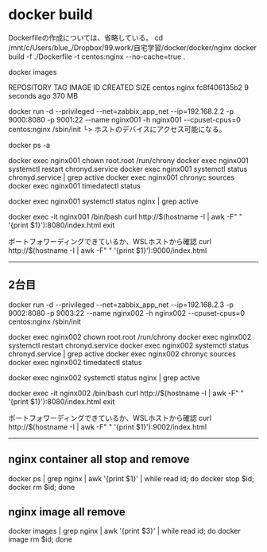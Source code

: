 # docker build

Dockerfileの作成については、省略している。
cd /mnt/c/Users/blue_/Dropbox/99.work/自宅学習/docker/docker/nginx
docker build -f ./Dockerfile -t centos:nginx --no-cache=true .

docker images

REPOSITORY                           TAG                 IMAGE ID            CREATED             SIZE
centos                               nginx               fc8f406135b2        9 seconds ago       370 MB

docker run -d --privileged --net=zabbix_app_net --ip=192.168.2.2 -p 9000:8080 -p 9001:22 --name nginx001 -h nginx001 --cpuset-cpus=0 centos:nginx /sbin/init
                 └> ホストのデバイスにアクセス可能になる。

docker ps -a

docker exec nginx001 chown root.root /run/chrony
docker exec nginx001 systemctl restart chronyd.service
docker exec nginx001 systemctl status chronyd.service | grep active
docker exec nginx001 chronyc sources
docker exec nginx001 timedatectl status

docker exec nginx001 systemctl status nginx | grep active

docker exec -it nginx001 /bin/bash
curl http://$(hostname -I | awk -F" " '{print $1}'):8080/index.html
exit

ポートフォワーディングできているか、WSLホストから確認
curl http://$(hostname -I | awk -F" " '{print $1}'):9000/index.html

---

## 2台目

docker run -d --privileged --net=zabbix_app_net --ip=192.168.2.3 -p 9002:8080 -p 9003:22 --name nginx002 -h nginx002 --cpuset-cpus=0 centos:nginx /sbin/init

docker exec nginx002 chown root.root /run/chrony
docker exec nginx002 systemctl restart chronyd.service
docker exec nginx002 systemctl status chronyd.service | grep active
docker exec nginx002 chronyc sources
docker exec nginx002 timedatectl status

docker exec nginx002 systemctl status nginx | grep active

docker exec -it nginx002 /bin/bash
curl http://$(hostname -I | awk -F" " '{print $1}'):8080/index.html
exit

ポートフォワーディングできているか、WSLホストから確認
curl http://$(hostname -I | awk -F" " '{print $1}'):9002/index.html

---

## nginx container all stop and remove

docker ps | grep nginx | awk '{print $1}' | while read id; do docker stop $id; docker rm $id; done

## nginx image all remove

docker images | grep nginx | awk '{print $3}' | while read id; do docker image rm $id; done
